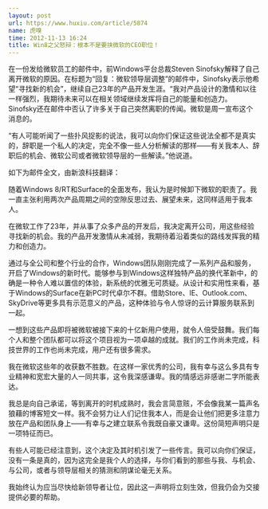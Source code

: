 ```yaml
---
layout: post
url: https://www.huxiu.com/article/5874
name: 虎嗅
time: 2012-11-13 16:24
title: Win8之父怒辩：根本不是要挟微软的CEO职位！
---
```

在一份发给微软员工的邮件中，前Windows平台总裁Steven Sinofsky解释了自己离开微软的原因。在标题为“回复：微软领导层调整”的邮件中，Sinofsky表示他希望“寻找新的机会”，继续自己23年的产品开发生涯。“我对产品设计的激情和以往一样强烈，我期待未来可以在相关领域继续发挥将自己的能量和创造力。Sinofsky还在邮件中否认了许多关于自己突然离职的传闻。微软是周一宣布这个消息的。

“有人可能听闻了一些扑风捉影的说法，我可以向你们保证这些说法全都不是真实的，辞职是一个私人的决定，完全不像一些人分析解读的那样——有关我本人、辞职后的机会、微软公司或者微软领导层的一些解读。”他说道。

如下为邮件全文，由新浪科技翻译：

随着Windows 8/RT和Surface的全面发布，我认为是时候卸下微软的职责了。我一直主张利用两次产品周期之间的空隙反思过去、展望未来，这同样适用于我本人。

在微软工作了23年，并从事了众多产品的开发后，我决定离开公司，用这些经验寻找新的机会。我的产品开发激情从未减弱，我期待着沿着类似的路线发挥我的精力和创造力。

通过与全公司和整个行业的合作，Windows团队刚刚完成了一系列产品和服务，开启了Windows的新时代。能够参与到Windows这样独特产品的换代革新中，的确是一种令人难以置信的体验，新系统的优雅无可质疑。从设计和实用性来看，基于Windows的Surface在新PC时代卓尔不群。借助Store、IE、Outlook.com、SkyDrive等更多具有示范意义的产品，这种体验与令人惊讶的云计算服务联系到一起。

一想到这些产品即将被微软被接下来的十亿新用户使用，就令人倍受鼓舞。我们每个人和整个团队都可以将这个项目视为一项卓越的成就。我们的工作尚未完成，科技世界的工作也尚未完成，用户还有很多需求。

我在微软这些年的收获数不胜数。在这样一家优秀的公司，我有幸与这么多具有专业精神和宽宏大量的人一同共事，这令我深感谦卑。我的情感远非感谢二字所能表达。

我总是向自己承诺，等到离开的时机成熟时，我会言简意赅，不会像我某一篇声名狼藉的博客短文一样。我不会努力让人们记住我本人，而是会让他们把更多注意力放在产品和团队身上——有幸与之建立联系令我既自豪又谦卑。这份简短声明只是一项特征而已。

有些人可能已经注意到，这个决定及其时机引发了一些传言。我可以向你们保证，没有一条是真的，因为这完全是我个人的选择，与你们看到的那些与我、与机会、与公司，或者与领导层相关的猜测和阴谋论毫无关系。

我始终认为应当尽快给新领导者让位，因此这一声明将立刻生效，但我仍会为交接提供必要的帮助。

